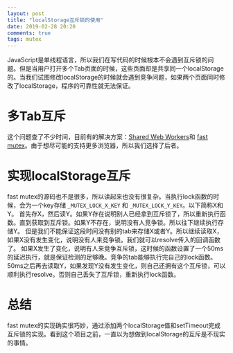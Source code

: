 ```yaml
---
layout: post
title: "localStorage互斥锁的使用"
date: 2019-02-28 20:20
comments: true
tags: mutex
---
```


JavaScript是单线程语言，所以我们在写代码的时候根本不会遇到互斥锁的问题。但是当用户打开多个Tab页面的时候，这些页面却是共享同一个localStorage的。当我们试图修改localStorage的时候就会遇到竞争问题，如果两个页面同时修改了localStorage，程序的可靠性就无法保证。

# 多Tab互斥

这个问题查了不少时间，目前有的解决方案：[Shared Web Workers](https://developer.mozilla.org/en-US/docs/Web/API/Web_Workers_API/Using_web_workers#Shared_workers)和 [fast mutex](https://github.com/chieffancypants/fast-mutex)。由于想尽可能的支持更多浏览器，所以我们选择了后者。

# 实现localStorage互斥


fast mutex的源码也不是很多，所以读起来也没有很复杂。当执行lock函数的时候，会为一个key存储 `_MUTEX_LOCK_X_KEY` 和 `_MUTEX_LOCK_Y_KEY`。以下简称X和Y。
首先存X，然后读Y。如果Y存在说明别人已经拿到互斥锁了，所以重新执行函数。直到获取到互斥锁。如果Y不存在，说明没有人竞争锁。所以往下继续执行存储Y。
但是我们不能保证这段时间没有别的tab来存储X或者Y。所以继续读取X，如果X没有发生变化，说明没有人来竞争锁。我们就可以resolve传入的回调函数了。
如果X发生了变化，说明有人来竞争互斥锁，这时候的函数设置了一个50ms的延迟执行，就是保证检测的足够晚。竞争的tab能够执行完自己的lock函数。50ms之后再去读取Y，如果发现Y没有发生变化，则自己还拥有这个互斥锁，可以顺利执行resolve。否则自己丢失了互斥锁，重新执行lock函数。


# 总结

fast mutex的实现确实很巧妙，通过添加两个localStorage值和setTimeout完成互斥锁的实现。看到这个项目之前，一直以为想做到localStorage的互斥是不现实的事情。





